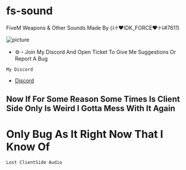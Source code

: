 # fs-sound

FiveM Weapons & Other Sounds Made By (⸸♱♥IDK_FORCE♥♱⸸#7611)

![picture](https://cdn.discordapp.com/attachments/925861444963168346/1093655499897049230/banner.png)

- ⚙️・Join My Discord And Open Ticket To Give Me Suggestions Or Report A Bug

```My Discord```
- [Discord](https://discord.gg/UFng7DWnWP)

## Now If For Some Reason Some Times Is Client Side Only Is Weird I Gotta Mess With It Again


# Only Bug As It Right Now That I Know Of

```Lost ClientSide Audio```
